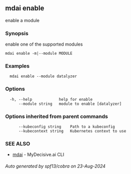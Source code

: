 ## mdai enable

enable a module

### Synopsis

enable one of the supported modules

```
mdai enable -m|--module MODULE
```

### Examples

```
  mdai enable --module datalyzer
```

### Options

```
  -h, --help            help for enable
      --module string   module to enable [datalyzer]
```

### Options inherited from parent commands

```
      --kubeconfig string    Path to a kubeconfig
      --kubecontext string   Kubernetes context to use
```

### SEE ALSO

* [mdai](mdai.md)	 - MyDecisive.ai CLI

###### Auto generated by spf13/cobra on 23-Aug-2024
